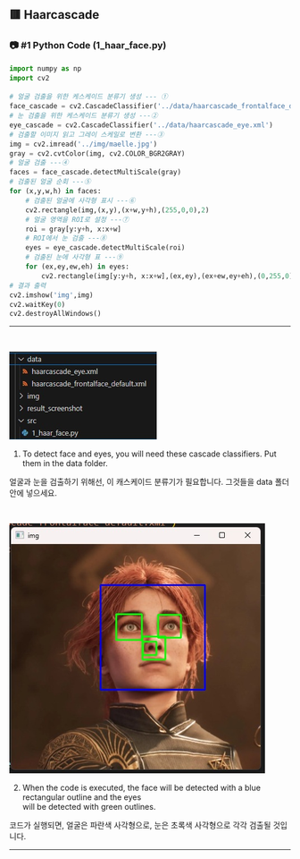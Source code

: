 ## 🟥 Haarcascade

### 📷 #1 Python Code (1_haar_face.py)

```python
import numpy as np
import cv2

# 얼굴 검출을 위한 케스케이드 분류기 생성 --- ①
face_cascade = cv2.CascadeClassifier('../data/haarcascade_frontalface_default.xml')
# 눈 검출을 위한 케스케이드 분류기 생성 ---②
eye_cascade = cv2.CascadeClassifier('../data/haarcascade_eye.xml')
# 검출할 이미지 읽고 그레이 스케일로 변환 ---③
img = cv2.imread('../img/maelle.jpg')
gray = cv2.cvtColor(img, cv2.COLOR_BGR2GRAY)
# 얼굴 검출 ---④
faces = face_cascade.detectMultiScale(gray)
# 검출된 얼굴 순회 ---⑤
for (x,y,w,h) in faces:
    # 검출된 얼굴에 사각형 표시 ---⑥
    cv2.rectangle(img,(x,y),(x+w,y+h),(255,0,0),2)
    # 얼굴 영역을 ROI로 설정 ---⑦
    roi = gray[y:y+h, x:x+w]
    # ROI에서 눈 검출 ---⑧
    eyes = eye_cascade.detectMultiScale(roi)
    # 검출된 눈에 사각형 표 ---⑨
    for (ex,ey,ew,eh) in eyes:
        cv2.rectangle(img[y:y+h, x:x+w],(ex,ey),(ex+ew,ey+eh),(0,255,0),2)
# 결과 출력 
cv2.imshow('img',img)
cv2.waitKey(0)
cv2.destroyAllWindows()

```

---

<br>

![Required](result_screenshot/1_1.jpg)

1. To detect face and eyes, you will need these cascade classifiers. Put them in the data folder.

얼굴과 눈을 검출하기 위해선, 이 캐스케이드 분류기가 필요합니다. 그것들을 data 폴더 안에 넣으세요.

<br>

![Result](result_screenshot/1.jpg)

2. When the code is executed, the face will be detected with a blue rectangular outline and the eyes  
will be detected with green outlines.

코드가 실행되면, 얼굴은 파란색 사각형으로, 눈은 초록색 사각형으로 각각 검출될 것입니다.

---

<br>

